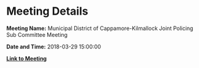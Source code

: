 # Meeting Details

**Meeting Name:** Municipal District of Cappamore-Kilmallock Joint Policing Sub Committee Meeting

**Date and Time:** 2018-03-29 15:00:00

**[Link to Meeting](https://www.limerick.ie/council/whats-on/municipal-district-cappamore-kilmallock-joint-policing-sub-committee-meeting)**
